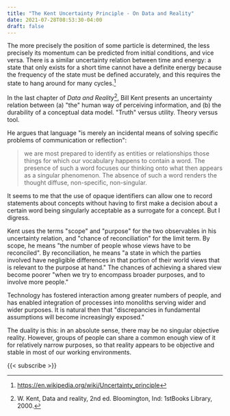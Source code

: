 ```yaml
---
title: "The Kent Uncertainty Principle - On Data and Reality"
date: 2021-07-28T08:53:30-04:00
draft: false
---
```


The more precisely the position of some particle is determined, the less precisely its momentum can
be predicted from initial conditions, and vice versa. There is a similar uncertainty relation
between time and energy: a state that only exists for a short time cannot have a definite energy
because the frequency of the state must be defined accurately, and this requires the state to hang
around for many cycles.[^1]

In the last chapter of *Data and Reality*[^kent], Bill Kent presents an uncertainty relation between
(a) "the" human way of perceiving information, and (b) the durability of a conceptual data model.
"Truth" versus utility. Theory versus tool.

He argues that language "is merely an incidental means of solving specific problems of communication
or reflection":
> we are most prepared to identify as entities or relationships those things for which our
vocabulary happens to contain a word. The presence of such a word focuses our thinking onto what
then appears as a singular phenomenon. The absence of such a word renders the thought diffuse,
non-specific, non-singular.

It seems to me that the use of opaque identifiers can allow one to record statements about concepts
without having to first make a decision about a certain word being singularly acceptable as a
surrogate for a concept. But I digress.

Kent uses the terms "scope" and "purpose" for the two observables in his uncertainty relation, and
"chance of reconciliation" for the limit term. By scope, he means "the number of people whose views
have to be reconciled". By reconciliation, he means "a state in which the parties involved have
negligible differences in that portion of their world views that is relevant to the purpose at
hand." The chances of achieving a shared view become poorer "when we try to encompass broader
purposes, and to involve more people."

Technology has fostered interaction among greater numbers of people, and has enabled integration of
processes into monoliths serving wider and wider purposes. It is natural then that "discrepancies in
fundamental assumptions will become increasingly exposed."

The duality is this: in an absolute sense, there may be no singular objective reality. However,
groups of people can share a common enough view of it for relatively narrow purposes, so that
reality appears to be objective and stable in most of our working environments.

{{< subscribe >}}

[^1]: https://en.wikipedia.org/wiki/Uncertainty_principle

[^kent]: W. Kent, Data and reality, 2nd ed. Bloomington, Ind: 1stBooks
Library, 2000.